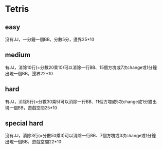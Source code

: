 # Tetris

## easy
沒有JJ，一分鐘一個BB，分數5分，邊界25*10 
## medium
有JJ，消除10行(=分數20乘10)可以消除一行BB、15個方塊或7次change或1分鐘出現一個BB，邊界22*10
## hard
有JJ，消除5行(=分數30乘5)可以消除一行BB、11個方塊或5次change或1分鐘出現一個BB，遊戲空間25*10
## special hard
沒有JJ，消除3行(=分數50乘3)可以消除一行BB、7個方塊或3次change或1分鐘出現一個BB，遊戲空間22*10
